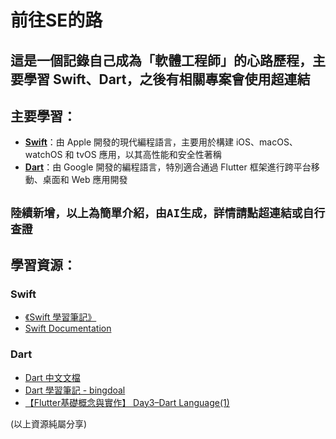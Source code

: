 # 前往SE的路
這是一個記錄自己成為「軟體工程師」的心路歷程，主要學習 Swift、Dart，之後有相關專案會使用超連結
---
## 主要學習：
- **[Swift](https://www.swift.org/)**：由 Apple 開發的現代編程語言，主要用於構建 iOS、macOS、watchOS 和 tvOS 應用，以其高性能和安全性著稱
- **[Dart](https://dart.dev/)**：由 Google 開發的編程語言，特別適合通過 Flutter 框架進行跨平台移動、桌面和 Web 應用開發

`陸續新增，以上為簡單介紹，由AI生成，詳情請點超連結或自行查證`
---
## 學習資源：

### Swift
- [《Swift 學習筆記》](https://hugolu.gitbooks.io/learn-swift/content/Basic/index.html)
- [Swift Documentation](https://docs.swift.org/swift-book/documentation/the-swift-programming-language/)

### Dart
- [Dart 中文文檔](https://dart.tw.gh.miniasp.com/guides/)
- [Dart 學習筆記 - bingdoal](https://hackmd.io/@bingdoal/r1TNK8oNb)
- [【Flutter基礎概念與實作】 Day3–Dart Language(1)](https://ithelp.ithome.com.tw/articles/10215198)

(以上資源純屬分享)